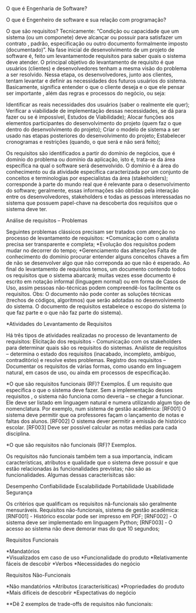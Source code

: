 O que é Engenharia de Software?

O que é Engenheiro de software e sua relação com programação?

O que são requisitos?
  Tecnicamente:
  “Condição ou capacidade que um sistema (ou um componete) deve alcançar ou possuir para satisfazer um contrato , padrão, especificação ou outro documento formalmente imposto (documentado)”.
  Na fase inicial de desenvolvimento de um projeto de software é, feito um levantamentode requisitos para saber quais o sistema deve atender. O principal objetivo do levantamento de requisito é que usuários (clientes) e desenvolvedores tenham a mesma visão do problema a ser resolvido. Nessa etapa, os desenvolvedores, junto aos clientes, tentam levantar e definir as necessidades dos futuros usuários do sistema. Basicamente, significa entender o que o cliente deseja e o que ele pensar ser importante , além das regras e processos do negócio, ou seja:

Identificar as reais necessidades dos usuários (saber o realmente ele quer);
Verificar a viabilidade  de implementação dessas necessidades, se dá para fazer ou se é impossível, Estudos de Viabilidade);
Alocar funções aos elementos  participantes do desenvolvimento do projeto (quem faz o que dentro do desenvolvimento do projeto);
Criar o modelo de sistema a ser usado nas etapas posteriores  do desenvolvimento do projeto;
Estabelecer cronogramas e restrições (quando, o que será e não será feito);

Os requisitos são identificados a partir do domínio de negócios, que é domínio do problema ou domínio da aplicação, isto é, trata-se da área específica na qual o software será  desenvolvido. O domínio é a área do conhecimento ou da atividade  específica caracterizada por um conjunto de conceitos e terminologias  por especialistas da área (stakeholders); corresponde à parte do mundo real  que é relevante para o desenvolvimento do software; geralmente, essas informações são obtidas pela interação entre os desenvolvedores, stakeholders e todas as pessoas interessadas no sistema que possuem papel-chave na descoberta dos requisitos que o sistema deve ter.

Análise de requisitos – Problemas

Seguintes problemas clássicos  precisam ser tratados com atenção no processo de levantamento de requisitos:
*Comunicação com o analista precisa ser transparente e completa;
*Evolução dos requisitos podem mudar no decorrer do tempo;
*Gerenciamento das alterações
  Falta de conhecimento do domínio procurar entender alguns conceitos chaves a fim de não se desenvolver algo que não correponda ao que não é esperado.
Ao final do levantamento de requisitos temos, um documento contendo todos os requisitos que o sistema abarcará; muitas vezes esse documento é escrito em notação informal (linguagem normal) ou em forma de Casos de Uso, assim pessoas não-técnicas podem compreendê-los facilmente os requisitos.
Obs: O documento não pode conter as soluções técnicas (trechos de códigos, algoritmos) que serão adotadas no desenvolvimento do sistema. O documento de requisitos estabelece o escopo do sistema (o que faz parte e o que não faz parte do sistema).

*Atividades do Levantamento de Requisitos

Há três tipos de atividades realizadas no processo de levantamento de requisitos:
Elicitação dos requisitos - Comunicação com os stakeholders para determinar quais são os requisitos do sistemas.
Análiste de requisitos – determina o estado dos requisitos (inacabado, incompleto, ambíguo, contraditório) e resolve estes problemas.
Registro dos requisitos – Documentar os requisitos de várias formas, como usando em linguagem natural, em casos de uso, ou ainda em processos de especificação. 

*O que são requisitos funcionais (RF)? Exemplos.
 É um requisito que especifica o que o sistema deve fazer. Sem a implementação desses requisitos , o sistema não funciona como deveria – se chegar a funcionar. Ele deve ser listado em linguagem natural e numera utilizando algum tipo de nomenclatura.
  Por exemplo, num sistema de gestão acadêmica:
  [RF001] O sistema deve permitir que oa professores façam o lançamento de notas e faltas  dos alunos.
  [RF002] O sistema dever permitir a emissão de histórico escolar. 
  [RF003] Deve ser possível calcular as notas médias para cada disciplina.

*O que são requisitos não funcionais (RF)? Exemplos.
  
  Os requisitos não funcionais também tem a sua importancia, indicam características, atributos e qualidade  que o sistema deve possuir e que estão relacionadas às funcionalidades previstas; não são as funcionalidades. Algumas dessas caracterísitcas são:
  
Desempenho
Confiabilidade
Escalabilidade
Portabilidade
Usabilidade
Segurança

Os critérios que qualificam os requisitos nã-funcionais são geralmente mensuráveis. Requisitos não-funcionais, sistema de gestão acadêmica:
  [RNF001] - Histórico escolar pode ser impresso em PDF;
  [RNF002] - O sistema deve ser implementado em linguagem Python;
  [RNF003] - O acesso ao sistema não deve demorar mas do que 10 segundos;	

 Requisitos Funcionais  
 
  *Mandatórios					
  *Visualizados em caso de uso
  *Funcionalidade do produto
  *Relativamente fáceis de descobir
  *Verbos
  *Necessidades do negócio

Requisitos Não-Funcionais
  
 *Não mandatórios
 *Atributos (caracterísiticas)
 *Propriedades  do produto
 *Mais difíceis de descobrir
 *Expectativas do negócio

**Dê 2 exemplos de trade-offs de requisitos não funcionais:


